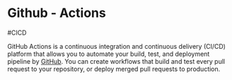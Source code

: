 # Github - Actions
#CICD 

GitHub Actions is a continuous integration and continuous delivery (CI/CD) platform that allows you to automate your build, test, and deployment pipeline by [GitHub](DevOps/SCR/GitHub.md). You can create workflows that build and test every pull request to your repository, or deploy merged pull requests to production.
